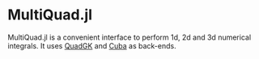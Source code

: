 # MultiQuad.jl
MultiQuad.jl is a convenient interface to perform 1d, 2d and 3d numerical integrals.
It uses [QuadGK](https://github.com/JuliaMath/QuadGK.jl) and [Cuba](https://github.com/giordano/Cuba.jl) as back-ends.


